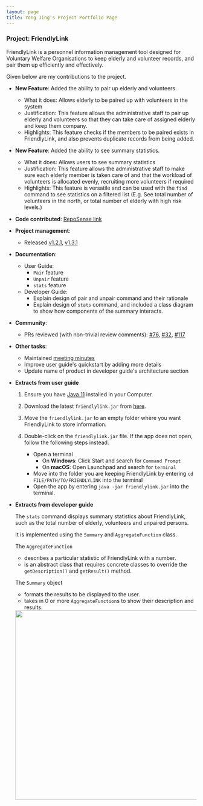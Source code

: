 ```yaml
---
layout: page
title: Yong Jing's Project Portfolio Page
---
```


### Project: FriendlyLink

FriendlyLink is a personnel information management tool designed for Voluntary Welfare Organisations to keep elderly and volunteer records, and pair them up efficiently and effectively.

Given below are my contributions to the project.

* **New Feature**: Added the ability to pair up elderly and volunteers.
    * What it does: Allows elderly to be paired up with volunteers in the system
    * Justification: This feature allows the administrative staff to pair up elderly and volunteers so that they can take care of assigned elderly and keep them company.
    * Highlights: This feature checks if the members to be paired exists in FriendlyLink, and also prevents duplicate records from being added.

* **New Feature**: Added the ability to see summary statistics.
  * What it does: Allows users to see summary statistics 
  * Justification: This feature allows the administrative staff to make sure each elderly member is taken care of and that the workload of volunteers is allocated evenly, recruiting more volunteers if required
  * Highlights: This feature is versatile and can be used with the `find` command to see statistics on a filtered list (E.g. See total number of volunteers in the north, or total number of elderly with high risk levels.)

* **Code contributed**: [RepoSense link](https://nus-cs2103-ay2223s2.github.io/tp-dashboard/?search=gohyongjing&breakdown=true&sort=groupTitle%20dsc&sortWithin=title&since=2023-02-17&timeframe=commit&mergegroup=&groupSelect=groupByRepos&checkedFileTypes=docs~functional-code~test-code~other)

* **Project management**:
  * Released [v1.2.1](https://github.com/AY2223S2-CS2103T-W12-1/tp/releases/tag/v1.2.1), [v1.3.1](https://github.com/AY2223S2-CS2103T-W12-1/tp/releases/tag/v1.3.1)

* **Documentation**:
    * User Guide:
      * `Pair` feature
      * `Unpair` feature
      * `stats` feature
    * Developer Guide:
      * Explain design of pair and unpair command and their rationale
      * Explain design of `stats` command, and included a class diagram to show how components of the summary interacts.

* **Community**:
    * PRs reviewed (with non-trivial review comments): [\#76](https://github.com/AY2223S2-CS2103T-W12-1/tp/pull/76), [\#32](https://github.com/AY2223S2-CS2103T-W12-1/tp/pull/32), [\#117](https://github.com/AY2223S2-CS2103T-W12-1/tp/pull/117)

* **Other tasks**:
  * Maintained [meeting minutes](https://docs.google.com/document/d/15eB2sp73eeeCPjcQS6cQhXyVL8q3mPB8O3KFBov5dDk/edit?usp=sharing)
  * Improve user guide's quickstart by adding more details
  * Update name of product in developer guide's architecture section

* **Extracts from user guide**

    1. Ensure you have [Java 11](https://www.oracle.com/sg/java/technologies/javase/jdk11-archive-downloads.html) installed in your Computer.

    1. Download the latest `friendlylink.jar` from [here](https://github.com/AY2223S2-CS2103T-W12-1/tp/releases).

    1. Move the `friendlylink.jar` to an empty folder where you want FriendlyLink to store information.

    1. Double-click on the `friendlylink.jar` file. If the app does not open, follow the following steps instead.
        * Open a terminal
            * On **Windows**: Click Start and search for `Command Prompt`
            * On **macOS**: Open Launchpad and search for `terminal`
        * Move into the folder you are keeping FriendlyLink by entering `cd FILE/PATH/TO/FRIENDLYLINK` into the terminal
        * Open the app by entering `java -jar friendlylink.jar` into the terminal.


* **Extracts from developer guide**

    The `stats` command displays summary statistics about FriendlyLink, such as the total number of elderly, volunteers and unpaired persons.

    It is implemented using the `Summary` and `AggregateFunction` class.

    The `AggregateFunction`
    * describes a particular statistic of FriendlyLink with a number.
    * is an abstract class that requires concrete classes to override the `getDescription()` and `getResult()` method.

    The `Summary` object
    * formats the results to be displayed to the user.
    * takes in 0 or more `AggregateFunction`s to show their description and results.
  <img src="images/developerGuide/StatsCommandClassDiagram.png" width="500" />
